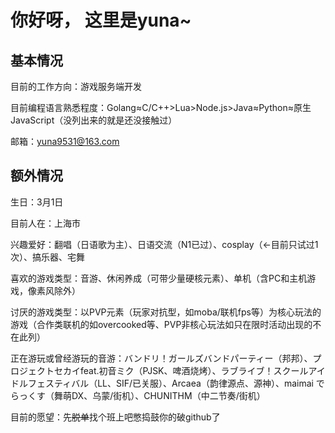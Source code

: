 # 你好呀， 这里是yuna~

<!--
**aruyuna9531/aruyuna9531** is a ✨ _special_ ✨ repository because its `README.md` (this file) appears on your GitHub profile.

Here are some ideas to get you started:

- 🔭 I’m currently working on ...
- 🌱 I’m currently learning ...
- 👯 I’m looking to collaborate on ...
- 🤔 I’m looking for help with ...
- 💬 Ask me about ...
- 📫 How to reach me: ...
- 😄 Pronouns: ...
- ⚡ Fun fact: ...
-->

## 基本情况
目前的工作方向：游戏服务端开发

目前编程语言熟悉程度：Golang≈C/C++>Lua>Node.js>Java≈Python≈原生JavaScript（没列出来的就是还没接触过）

邮箱：yuna9531@163.com

## 额外情况
生日：3月1日

目前人在：上海市

兴趣爱好：翻唱（日语歌为主）、日语交流（N1已过）、cosplay（←目前只试过1次）、搞乐器、宅舞

喜欢的游戏类型：音游、休闲养成（可带少量硬核元素）、单机（含PC和主机游戏，像素风除外）

讨厌的游戏类型：以PVP元素（玩家对抗型，如moba/联机fps等）为核心玩法的游戏（合作类联机的如overcooked等、PVP非核心玩法如只在限时活动出现的不在此列）

正在游玩或曾经游玩的音游：バンドリ！ガールズバンドパーティー（邦邦）、プロジェクトセカイfeat.初音ミク（PJSK、啤酒烧烤）、ラブライブ！スクールアイドルフェスティバル（LL、SIF/已关服）、Arcaea（韵律源点、源神）、maimai でらっくす（舞萌DX、乌蒙/街机）、CHUNITHM（中二节奏/街机）

目前的愿望：先<del>脱单</del>找个班上吧憋捣鼓你的破github了
